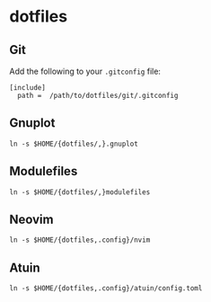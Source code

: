 # dotfiles

## Git

Add the following to your `.gitconfig` file:

```ini:
[include]
  path =  /path/to/dotfiles/git/.gitconfig
```

## Gnuplot

```sh:
ln -s $HOME/{dotfiles/,}.gnuplot
```

## Modulefiles

```sh:
ln -s $HOME/{dotfiles/,}modulefiles
```

## Neovim

```sh:
ln -s $HOME/{dotfiles,.config}/nvim
```

## Atuin

```sh:
ln -s $HOME/{dotfiles,.config}/atuin/config.toml
```
